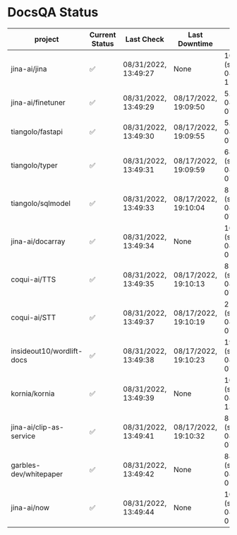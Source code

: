 # DocsQA Status

|         project         |Current Status|     Last Check     |   Last Downtime    |              % Uptime              |
|-------------------------|--------------|--------------------|--------------------|------------------------------------|
|jina-ai/jina             |✅            |08/31/2022, 13:49:27|None                |100.000 (since 08/29/2022, 11:24:14)|
|jina-ai/finetuner        |✅            |08/31/2022, 13:49:29|08/17/2022, 19:09:50|5.028 (since 08/15/2022, 07:09:42)  |
|tiangolo/fastapi         |✅            |08/31/2022, 13:49:30|08/17/2022, 19:09:55|5.048 (since 08/15/2022, 07:09:42)  |
|tiangolo/typer           |✅            |08/31/2022, 13:49:31|08/17/2022, 19:09:59|68.081 (since 08/15/2022, 07:09:42) |
|tiangolo/sqlmodel        |✅            |08/31/2022, 13:49:33|08/17/2022, 19:10:04|85.244 (since 08/15/2022, 07:09:42) |
|jina-ai/docarray         |✅            |08/31/2022, 13:49:34|None                |100.000 (since 08/24/2022, 01:39:12)|
|coqui-ai/TTS             |✅            |08/31/2022, 13:49:35|08/17/2022, 19:10:13|85.233 (since 08/15/2022, 07:09:42) |
|coqui-ai/STT             |✅            |08/31/2022, 13:49:37|08/17/2022, 19:10:19|219.130 (since 08/15/2022, 07:09:42)|
|insideout10/wordlift-docs|✅            |08/31/2022, 13:49:38|08/17/2022, 19:10:23|190.865 (since 08/15/2022, 07:09:42)|
|kornia/kornia            |✅            |08/31/2022, 13:49:39|None                |100.000 (since 08/30/2022, 13:49:49)|
|jina-ai/clip-as-service  |✅            |08/31/2022, 13:49:41|08/17/2022, 19:10:32|85.265 (since 08/15/2022, 07:09:42) |
|garbles-dev/whitepaper   |✅            |08/31/2022, 13:49:42|None                |88.941 (since 08/24/2022, 01:39:12) |
|jina-ai/now              |✅            |08/31/2022, 13:49:44|None                |100.000 (since 08/24/2022, 01:39:12)|
